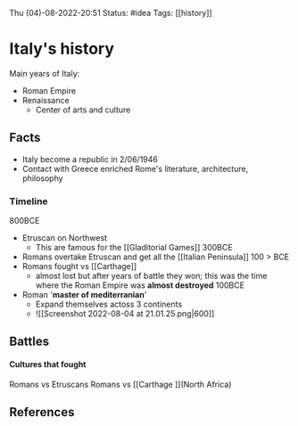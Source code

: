  Thu (04)-08-2022-20:51
Status: #idea
Tags: [[history]]

# Italy's history

Main years of Italy:
- Roman Empire 
- Renaissance
	- Center of arts and culture


## Facts
- Italy become a republic in  2/06/1946
- Contact with Greece enriched Rome's literature, architecture, philosophy



### Timeline
800BCE
- Etruscan on Northwest 
	- This are famous for the [[Gladitorial Games]]
300BCE
- Romans overtake Etruscan and get all the [[Italian Peninsula]]
100 > BCE
- Romans fought vs [[Carthage]] 
	-  almost lost but after years of battle they won; this was the time where the Roman Empire was **almost destroyed**
100BCE
- Roman '**master of mediterranian**' 
	- Expand themselves actoss 3 continents
	- ![[Screenshot 2022-08-04 at 21.01.25.png|600]]



## Battles

#### Cultures that fought
Romans vs Etruscans
Romans vs [[Carthage ]](North Africa)


## References
